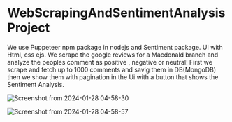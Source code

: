 # WebScrapingAndSentimentAnalysisProject
We use Puppeteer npm package in nodejs and Sentiment package. UI with Html, css ejs.
We scrape the google reviews for a Macdonald branch and analyze the peoples comment as positive , negative or neutral!
First we scrape and fetch up to 1000 comments and savig them in DB(MongoDB) then we show them with pagination in the Ui with a button that shows the Sentiment Analysis.

![Screenshot from 2024-01-28 04-58-30](https://github.com/ArashKarampour/WebScrapingAndSentimentAnalysisProject/assets/72198577/103fa664-3ec4-4606-a52f-9cb1ebc32f84)

![Screenshot from 2024-01-28 04-58-57](https://github.com/ArashKarampour/WebScrapingAndSentimentAnalysisProject/assets/72198577/91a31389-1b61-4ff9-b5dc-68ec89d2f95a)
